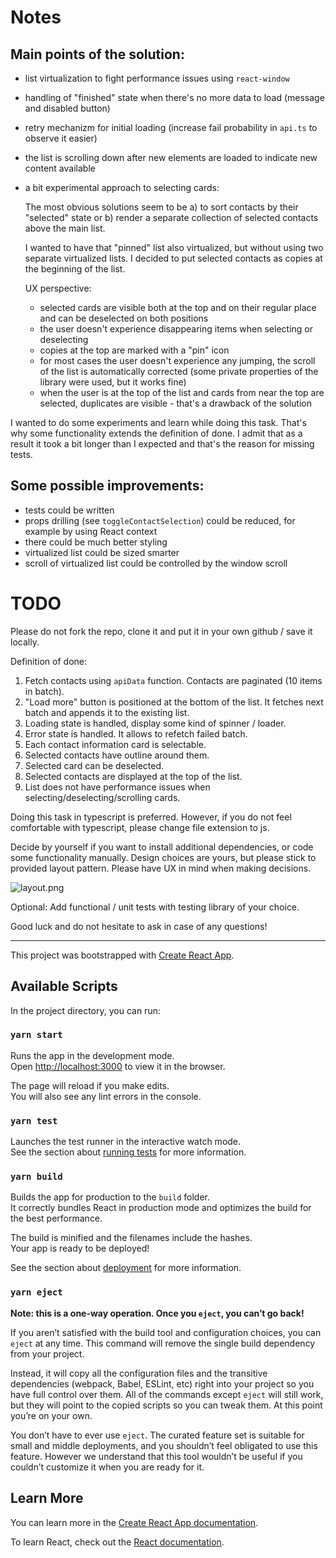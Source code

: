 # Notes

## Main points of the solution:

- list virtualization to fight performance issues using `react-window`
- handling of "finished" state when there's no more data to load (message and disabled button)
- retry mechanizm for initial loading (increase fail probability in `api.ts` to observe it easier)
- the list is scrolling down after new elements are loaded to indicate new content available
- a bit experimental approach to selecting cards:

  The most obvious solutions seem to be a) to sort contacts by their "selected" state or b) render a separate collection of selected contacts above the main list.

  I wanted to have that "pinned" list also virtualized, but without using two separate virtualized lists. I decided to put selected contacts as copies at the beginning of the list.

  UX perspective:

  - selected cards are visible both at the top and on their regular place and can be deselected on both positions
  - the user doesn't experience disappearing items when selecting or deselecting
  - copies at the top are marked with a "pin" icon
  - for most cases the user doesn't experience any jumping, the scroll of the list is automatically corrected (some private properties of the library were used, but it works fine)
  - when the user is at the top of the list and cards from near the top are selected, duplicates are visible - that's a drawback of the solution

I wanted to do some experiments and learn while doing this task. That's why some functionality extends the definition of done. I admit that as a result it took a bit longer than I expected and that's the reason for missing tests.

## Some possible improvements:

- tests could be written
- props drilling (see `toggleContactSelection`) could be reduced, for example by using React context
- there could be much better styling
- virtualized list could be sized smarter
- scroll of virtualized list could be controlled by the window scroll

# TODO

Please do not fork the repo, clone it and put it in your own github / save it locally.

Definition of done:

1. Fetch contacts using `apiData` function. Contacts are paginated (10 items in batch).
2. "Load more" button is positioned at the bottom of the list. It fetches next batch and appends it to the existing list.
3. Loading state is handled, display some kind of spinner / loader.
4. Error state is handled. It allows to refetch failed batch.
5. Each contact information card is selectable.
6. Selected contacts have outline around them.
7. Selected card can be deselected.
8. Selected contacts are displayed at the top of the list.
9. List does not have performance issues when selecting/deselecting/scrolling cards.

Doing this task in typescript is preferred. However, if you do not feel comfortable with typescript, please change file extension to js.

Decide by yourself if you want to install additional dependencies, or code some functionality manually.
Design choices are yours, but please stick to provided layout pattern. Please have UX in mind when making decisions.

![layout.png](layout.png)

Optional: Add functional / unit tests with testing library of your choice.

Good luck and do not hesitate to ask in case of any questions!

---

This project was bootstrapped with [Create React App](https://github.com/facebook/create-react-app).

## Available Scripts

In the project directory, you can run:

### `yarn start`

Runs the app in the development mode.<br />
Open [http://localhost:3000](http://localhost:3000) to view it in the browser.

The page will reload if you make edits.<br />
You will also see any lint errors in the console.

### `yarn test`

Launches the test runner in the interactive watch mode.<br />
See the section about [running tests](https://facebook.github.io/create-react-app/docs/running-tests) for more information.

### `yarn build`

Builds the app for production to the `build` folder.<br />
It correctly bundles React in production mode and optimizes the build for the best performance.

The build is minified and the filenames include the hashes.<br />
Your app is ready to be deployed!

See the section about [deployment](https://facebook.github.io/create-react-app/docs/deployment) for more information.

### `yarn eject`

**Note: this is a one-way operation. Once you `eject`, you can’t go back!**

If you aren’t satisfied with the build tool and configuration choices, you can `eject` at any time. This command will remove the single build dependency from your project.

Instead, it will copy all the configuration files and the transitive dependencies (webpack, Babel, ESLint, etc) right into your project so you have full control over them. All of the commands except `eject` will still work, but they will point to the copied scripts so you can tweak them. At this point you’re on your own.

You don’t have to ever use `eject`. The curated feature set is suitable for small and middle deployments, and you shouldn’t feel obligated to use this feature. However we understand that this tool wouldn’t be useful if you couldn’t customize it when you are ready for it.

## Learn More

You can learn more in the [Create React App documentation](https://facebook.github.io/create-react-app/docs/getting-started).

To learn React, check out the [React documentation](https://reactjs.org/).
